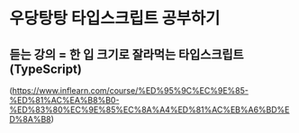 # 우당탕탕 타입스크립트 공부하기
## 듣는 강의 = 한 입 크기로 잘라먹는 타입스크립트(TypeScript)

(https://www.inflearn.com/course/%ED%95%9C%EC%9E%85-%ED%81%AC%EA%B8%B0-%ED%83%80%EC%9E%85%EC%8A%A4%ED%81%AC%EB%A6%BD%ED%8A%B8)
